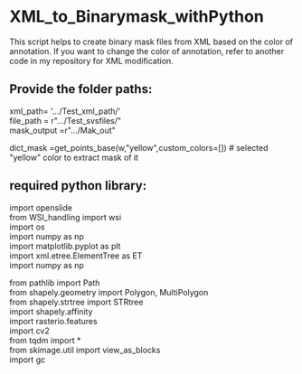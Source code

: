 # XML_to_Binarymask_withPython
This script helps to create binary mask files from XML based on the color of annotation. If you want to change the color of annotation, refer to another code in my repository for XML modification.

## Provide the folder paths:
xml_path= '.../Test_xml_path/' <br />
file_path = r".../Test_svsfiles/" <br />
mask_output =r".../Mak_out" <br />

dict_mask =get_points_base(w,"yellow",custom_colors=[]) # selected "yellow" color to extract mask of it

## required python library:
import openslide <br />
from WSI_handling import wsi <br />
import os <br />
import numpy as np <br />
import matplotlib.pyplot as plt <br />
import xml.etree.ElementTree as ET <br />
import numpy as np <br />

from pathlib import Path <br />
from shapely.geometry import Polygon, MultiPolygon <br />
from shapely.strtree import STRtree  <br />
import shapely.affinity  <br />
import rasterio.features   <br />
import cv2  <br />
from tqdm import *   <br />
from skimage.util import view_as_blocks  <br />
import gc  <br />

        
